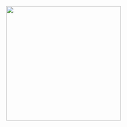  <div>
  <p align="center">
  <a href="https://github.com/luanaccampos">
  <img align="center" height="300em" src="https://github-readme-stats.vercel.app/api/top-langs/?username=luanaccampos&layout=compact&langs_count=10&theme=dracula&count_private=true&hide=Cmake,Qmake,shell"/>
  
   </p>
</div>

 
